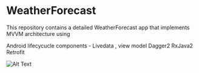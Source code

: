 # WeatherForecast

   This repository contains a detailed WeatherForecast app that implements MVVM architecture using

Android lifecycucle components - Livedata , view model
        Dagger2 
        RxJava2 
        Retrofit
        
![Alt Text](https://i.imgur.com/KQYbcQh.png)
